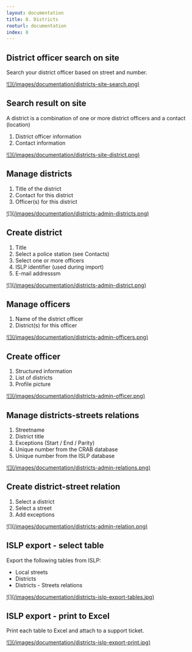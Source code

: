 ```yaml
---
layout: documentation
title: 8. Districts
rooturl: documentation
index: 8
---
```


## District officer search on site

Search your district officer based on street and number.

<a href="/images/documentation/districts-site-search.png" data-gallery="enabled">
![](/images/documentation/districts-site-search.png)
</a>

## Search result on site

A district is a combination of one or more district officers and a contact (location)

1. District officer information
2. Contact information

<a href="/images/documentation/districts-site-district.png" data-gallery="enabled">
![](/images/documentation/districts-site-district.png)
</a>

## Manage districts

1. Title of the district
2. Contact for this district
3. Officer(s) for this district

<a href="/images/documentation/districts-admin-districts.png" data-gallery="enabled">
![](/images/documentation/districts-admin-districts.png)
</a>

## Create district

1. Title
2. Select a police station (see Contacts)
3. Select one or more officers
4. ISLP identifier (used during import)
5. E-mail addresssm

<a href="/images/documentation/districts-admin-district.png" data-gallery="enabled">
![](/images/documentation/districts-admin-district.png)
</a>

## Manage officers

1. Name of the district officer
2. District(s) for this officer

<a href="/images/documentation/districts-admin-officers.png" data-gallery="enabled">
![](/images/documentation/districts-admin-officers.png)
</a>

## Create officer

1. Structured information
2. List of districts
3. Profile picture

<a href="/images/documentation/districts-admin-officer.png" data-gallery="enabled">
![](/images/documentation/districts-admin-officer.png)
</a>

## Manage districts-streets relations

1. Streetname
2. District title
3. Exceptions (Start / End / Parity)
4. Unique number from the CRAB database
5. Unique number from the ISLP database

<a href="/images/documentation/districts-admin-relations.png" data-gallery="enabled">
![](/images/documentation/districts-admin-relations.png)
</a>

## Create district-street relation

1. Select a district
2. Select a street
3. Add exceptions

<a href="/images/documentation/districts-admin-relation.png" data-gallery="enabled">
![](/images/documentation/districts-admin-relation.png)
</a>

## ISLP export - select table

Export the following tables from ISLP:

* Local streets
* Districts
* Districts - Streets relations

<a href="/images/documentation/districts-islp-export-tables.jpg" data-gallery="enabled">
![](/images/documentation/districts-islp-export-tables.jpg)
</a>

## ISLP export - print to Excel

Print each table to Excel and attach to a support ticket.

<a href="/images/documentation/districts-islp-export-print.jpg" data-gallery="enabled">
![](/images/documentation/districts-islp-export-print.jpg)
</a>
